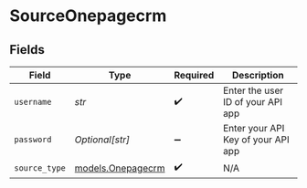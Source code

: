 # SourceOnepagecrm


## Fields

| Field                                        | Type                                         | Required                                     | Description                                  |
| -------------------------------------------- | -------------------------------------------- | -------------------------------------------- | -------------------------------------------- |
| `username`                                   | *str*                                        | :heavy_check_mark:                           | Enter the user ID of your API app            |
| `password`                                   | *Optional[str]*                              | :heavy_minus_sign:                           | Enter your API Key of your API app           |
| `source_type`                                | [models.Onepagecrm](../models/onepagecrm.md) | :heavy_check_mark:                           | N/A                                          |